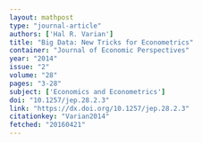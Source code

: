 ```yaml
---
layout: mathpost
type: "journal-article"
authors: ['Hal R. Varian']
title: "Big Data: New Tricks for Econometrics"
container: "Journal of Economic Perspectives"
year: "2014"
issue: "2"
volume: "28"
pages: "3-28"
subject: ['Economics and Econometrics']
doi: "10.1257/jep.28.2.3"
link: "https://dx.doi.org/10.1257/jep.28.2.3"
citationkey: "Varian2014"
fetched: "20160421"
---
```


